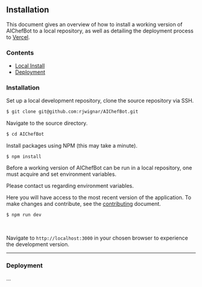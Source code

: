 
## Installation

This document gives an overview of how to install a working version of AIChefBot to a local repository, as well as detailing the deployment process to [Vercel](https://vercel.com/).

### Contents
- [Local Install](#installation)
- [Deployment](#Deployment)

### Installation

Set up a local development repository, clone the source repository via SSH.

```bash 
$ git clone git@github.com:rjwignar/AIChefBot.git
```

Navigate to the source directory.

```bash
$ cd AIChefBot
```

Install packages using NPM (this may take a minute).
```
$ npm install
```

Before a working version of AIChefBot can be run in a local repository, one must acquire and set environment variables.

Please contact us regarding environment variables.

Here you will have access to the most recent version of the application. To make changes and contribute, see the [contributing](./CONTRIBUTING.md) document.

```bash
$ npm run dev
```

<br>

Navigate to `http://localhost:3000` in your chosen browser to experience the development version.

<hr>

### Deployment

...